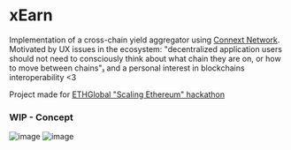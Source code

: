 # xEarn
Implementation of a cross-chain yield aggregator using [Connext Network](https://www.connext.network/). Motivated by UX issues in the ecosystem: "decentralized application users should not need to consciously think about what chain they are on, or how to move between chains"[₁](https://docs.connext.network/concepts/what-is-connext#why-do-we-need-xapps) and a personal interest in blockchains interoperability <3

Project made for [ETHGlobal "Scaling Ethereum" hackathon](https://ethglobal.com/events/scaling2023)

### WIP - Concept
![image](https://user-images.githubusercontent.com/77933451/225801048-3e1cfc02-9bdc-487e-b31e-2ac397f1abc2.png)
![image](https://user-images.githubusercontent.com/77933451/225801105-8fee01d8-d6de-4073-b240-a927e3238e4f.png)

